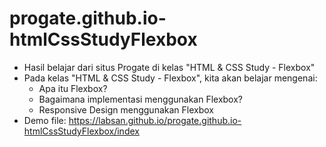 # progate.github.io-htmlCssStudyFlexbox
- Hasil belajar dari situs Progate di kelas "HTML & CSS Study - Flexbox"
- Pada kelas "HTML & CSS Study - Flexbox", kita akan belajar mengenai:
  - Apa itu Flexbox?
  - Bagaimana implementasi menggunakan Flexbox?
  - Responsive Design menggunakan Flexbox
- Demo file: https://labsan.github.io/progate.github.io-htmlCssStudyFlexbox/index
